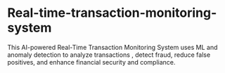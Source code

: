 # Real-time-transaction-monitoring-system
This AI-powered Real-Time Transaction Monitoring System uses ML and anomaly detection to analyze transactions , detect fraud, reduce false positives, and enhance financial security and compliance.
